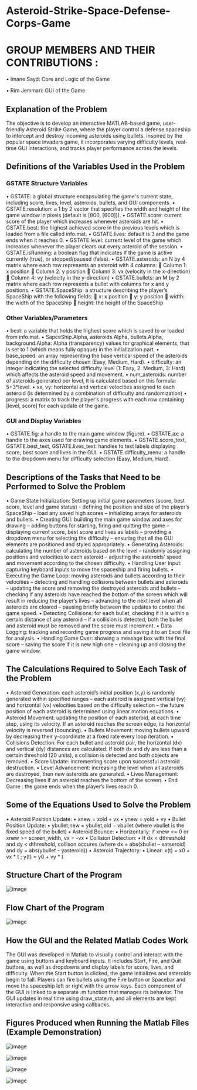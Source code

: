 # Asteroid-Strike-Space-Defense-Corps-Game

# GROUP MEMBERS AND THEIR CONTRIBUTIONS :

• Imane Sayd: Core and Logic of the Game


• Rim Jemmari: GUI of the Game


## Explanation of the Problem
The objective is to develop an interactive MATLAB-based game, user-friendly Asteroid Strike Game, where the player control a defense spaceship to intercept and destroy incoming asteroids using bullets. Inspired by the popular space invaders game, it incorporates varying difficulty levels, real-time GUI interactions, and tracks player performance across the levels.


## Definitions of the Variables Used in the Problem

### GSTATE Structure Variables
•  GSTATE: a global structure encapsulating the game's current state, including score, lives, level, asteroids, bullets, and GUI components.
•  GSTATE.resolution: a 1 by 2 vector that specifies the width and height of the game window in pixels (default is [800, [600]]).
•  GSTATE.score: current score of the player which increases whenever asteroids are hit.
•  GSTATE.best: the highest achieved score in the previous levels which is loaded from a file called info.mat.
•  GSTATE.lives: default is 3 and the game ends when it reaches 0.
•  GSTATE.level: current level of the game which increases whenever the player clears out every asteroid of the session.
•  GSTATE.isRunning: a boolean flag that indicates if the game is active currently (true), or stopped/paused (false).
•  GSTATE.asteroids: an N by 4 matrix where each row represents an asteroid with 4 columns: 
	Column 1: x position
	Column 2: y position
	Column 3: vx (velocity in the x-direction)
	Column 4: vy (velocity in the y-direction)
•  GSTATE.bullets: an M by 2 matrix where each row represents a bullet with columns for x and y positions.
•  GSTATE.SpaceShip: a structure describing the player’s SpaceShip with the following fields:
	x: x position
	y: y position
	width: the width of the SpaceShip
	height: the height of the SpaceShip 


### Other Variables/Parameters
•  best: a variable that holds the highest score which is saved to or loaded from info.mat.
•  SapceShip.Alpha, asteroids.Alpha, bullets.Alpha, background.Alpha:  Alpha (transparency) values for graphical elements, that is set to 1 (which means fully opaque) in the initialization part.
•  base_speed: an array representing the base vertical speed of the asteroids depending on the difficulty chosen (Easy, Medium, Hard).
•  difficulty: an integer indicating the selected difficulty level (1: Easy, 2: Medium, 3: Hard) which affects the asteroid speed and movement.
•  num_asteroids: number of asteroids generated per level, it is calculated based on this formula: 5+3*level.
•  vx, vy: horizontal and vertical velocities assigned to each asteroid (is determined by a combination of difficulty and randomization)
•  progress: a matrix to track the player’s progress with each row containing [level, score] for each update of the game.


### GUI and Display Variables
•  GSTATE.fig: a handle to the main game window (figure).
•  GSTATE.ax: a handle to the axes used for drawing game elements.
•  GSTATE.score_text, GSTATE.best_text, GSTATE.lives_text: handles to text labels displaying score, best score and lives in the GUI. 
•  GSTATE.difficulty_menu: a handle to the dropdown menu for difficulty selection (Easy, Medium, Hard).


## Descriptions of the Tasks that Need to be Performed to Solve the Problem
•  Game State Initialization: Setting up initial game parameters (score, best score, level and game status) - defining the position and size of the player’s SpaceShip - load any saved high scores – initializing arrays for asteroids and bullets.
•  Creating GUI: building the main game window and axes for drawing – adding buttons for starting, firing and quitting the game – displaying current score, best score and lives as labels – providing a dropdown menu for selecting the difficulty – ensuring that all the GUI elements are positioned and styled appropriately.
•  Generating Asteroids: calculating the number of asteroids based on the level – randomly assigning positions and velocities to each asteroid – adjusting the asteroids’ speed and movement according to the chosen difficulty.
•  Handling User Input: capturing keyboard inputs to move the spaceship and firing bullets.
•  Executing the Game Loop: moving asteroids and bullets according to their velocities – detecting and handling collisions between bullets and asteroids – updating the score and removing the destroyed asteroids and bullets – checking if any asteroids have reached the bottom of the screen which will result in reducing the player’s lives – advancing to the next level when all asteroids are cleared – pausing briefly between the updates to control the game speed. 
•  Detecting Collisions: for each bullet, checking if it is within a certain distance of any asteroid – if a collision is detected, both the bullet and asteroid must be removed and the score must increment.
•  Data Logging: tracking and recording game progress and saving it to an Excel file for analysis.
•  Handling Game Over: showing a message box with the final score – saving the score if it is new high one – cleaning up and closing the game window.


## The Calculations Required to Solve Each Task of the Problem
•  Asteroid Generation: each asteroid’s initial position (x,y) is randomly generated within specified ranges – each asteroid is assigned vertical (vy) and horizontal (vx) velocities based on the difficulty selection – the future position of each asteroid is determined using linear motion equations.
•  Asteroid Movement: updating the position of each asteroid, at each time step, using its velocity. If an asteroid reaches the screen edge, its horizontal velocity is reversed (bouncing).
•  Bullets Movement: moving bullets upward by decreasing their y-coordinate at a fixed rate every loop iteration.
•  Collisions Detection: For each bullet and asteroid pair, the horizontal (dx) and vertical (dy) distances are calculated. If both dx and dy are less than a certain threshold (20 units), a collision is detected and both objects are removed.
• Score Update: incrementing score upon successful asteroid destruction.
• Level Advancement: increasing the level when all asteroids are destroyed, then new asteroids are generated.
•  Lives Management: Decreasing lives if an asteroid reaches the bottom of the screen.
•  End Game : the game ends when the player’s lives reach 0.


## Some of the Equations Used to Solve the Problem
•  Asteroid Position Update:
•	xnew = xold + vx 
•	ynew = yold + vy
•  Bullet Position Update:
•	ybullet,new = ybullet,old − vbullet         (where vbullet is the fixed speed of the bullet)
•  Asteroid Bounce:
•	Horizontally: if xnew <= 0 or xnew >= screen_width, vx = -vx
•  Collision Detection:
•	If dx < dthreshold and dy < dthreshold, collison occures 
 (where dx = abs(xbullet – xatseroid) and dy = abs(ybullet – yasteroid)) 
•  Asteroid Trajectory:
•	Linear: x(t) = x0 + vx * t ; y(t) = y0 + vy * t


## Structure Chart of the Program
![image](https://github.com/user-attachments/assets/df15205c-2d58-4be6-aade-6b61b36412e7)


## Flow Chart of the Program
![image](https://github.com/user-attachments/assets/a1083bd2-fb0c-4899-9b20-bceb99727551)


## How the GUI and the Related Matlab Codes Work
The GUI was developed in Matlab to visually control and interact with the game using buttons and keyboard inputs. It includes Start, Fire, and Quit buttons, as well as dropdowns and display labels for score, lives, and difficulty. When the Start button is clicked, the game initializes and asteroids begin to fall. Players can fire bullets using the Fire button or Spacebar and move the spaceship left or right with the arrow keys. Each component of the GUI is linked to a separate .m function that manages its behavior. The GUI updates in real time using draw_state.m, and all elements are kept interactive and responsive using callbacks.


## Figures Produced when Running the Matlab Files (Example Demonstration)
![image](https://github.com/user-attachments/assets/28922b88-5078-4367-af96-54046b6b2b7e)


![image](https://github.com/user-attachments/assets/3a64a0b4-370e-4f77-afc9-ce0f4ad5e088)


![image](https://github.com/user-attachments/assets/4febb8aa-6331-417d-8ef2-c83c146b0717)


![image](https://github.com/user-attachments/assets/4dfa7ddb-43d6-4e6c-a1ae-92e7c44b6fa9)


















